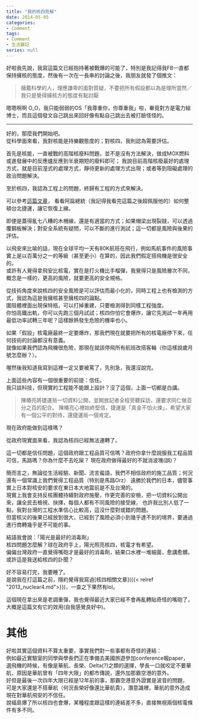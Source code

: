 ```yaml
---
title: "我的核四見解"
date: 2014-05-05
categories:
- Comment
tags:
- Comment
- 生活雜記
series: null
---
```


好啦我先說，我寫這篇文已經抱持著被戰爆的可能了，特別是我記得我FB一直都保持擁核的態度，然後有一次在一長串的討論之後，我朋友就發了個推文：

> 擁戴科學的人，理應謙卑的面對質疑，不要把所有假設都以為是理所當然／我只是覺得擁核方的態度有點討厭  

嗯嗯啊啊 O\_O，我只能弱弱的OS「我尊重你，你尊重我」啦，畢竟對方是電力組博士，而且這個發文自己跳出來回好像有點自己跳出去被打臉怪怪的。  
<!--more-->

---

好的，那麼我們開始吧。  
從科學面來看，我對核能是持樂觀態度的；對核四，我則認為需要評估。  

首先是核能，一直被戰的高階核廢料問題，並不是沒有方法解決，做成MOX燃料或進發展中的反應爐反應到半衰期短的廢料即可；
我說目前高階核廢最好的處理方式，就是目前溼式的處理方式，靜待更新的處理方式出現；或者等到阻礙處理的政治問題解決。  

至於核四，我認為工程上的問題，終歸有工程的方式來解決。  
  
可以參考[這篇文章](http://www.taiwan-panorama.com/tw/show_issue.php?id=199658505076C.TXT&table=0&h1=6YCP6KaW6LKh57aT&h2=5YWs5YWx5bu66Kit)，
看看阿扁總統（我記得我看完這篇之後超佩服他的）如何整頓台北捷運，讓它恢復上線。  

即便是蓋得亂七八糟的木柵線，還是有適當的方式；如果帽梁出現裂鏠，可以透過覆鋼板解決；對安全系統有疑問，可以不斷的進行測試；這一切都是風險與後果的評估。  

以飛安來比喻的話，現在全球平均一天有80K航班在飛行，例如馬航事件的風險事實上是以百萬分之一的等級（甚至更小）在算的，因此我們假定搭飛機是很安全的。  
或許有人覺得拿飛安比核電，實在是打火機比手榴彈，我覺得只是風險層次不同，概念是一樣的，更高的風險，就要更高的安全規格。  

從技術角度來說核四的安全風險是可以評估而最小化的，同時工程上也有檢測的方式，我認為這是我擁核甚至擁核四的論點。  
圍阻體裡面出現保特瓶，可以打掉重建，只要檢測得到同樣工程強度。  
你怕高鐵出軌，你可以先跑三個月試試；核四你怕它會爆炸，讓它先測試一年再用最低功率試轉三年呢？這樣餘熱發生危險的機率也小。  

如果「假設」核電廠最終一定要爆炸，那我們現在就要把所有的核電廠停下來，任何技術的討論都沒有意義。  
就像如果我們認為飛機很危險，那現在就該停飛所有航班改搭客輪（你這樣說歲月號怎麼辦？）。  

喔然後我知道我寫到這裡一定又要被罵了，先別急，我還沒說完。  

上面這些內容有一個很重要的前提：信任。  
我只談科技，但現實的工程能不能跟上設計？沒了這個，上面一切都是白講。  

> 陳椿亮將捷運局一切資料公開，並開放記者全程旁聽採訪，還要求同仁做百分之百的配合。
> 陳椿亮心裡始終堅信，捷運是「真金不怕火煉」，希望大家有一個公平的對待，還捷運局一個肯定。

現在政府能做到這樣嗎？  

從政府現實面來看，我認為核四已經無法運轉了。  

這一切都是信任問題，這個政府跟工程品質可信嗎？政府你拿什麼說服我工程品質可信，馬路嗎？你為什麼不去吃屎？
現在政府做得最好的不就消波塊(誤)？  

簡而言之，無論從生活經驗、新聞、流言蜚語，我們不相信政府的施工品質；何況還有一個常識上我們覺得工程品質（特別是馬路Orz）
遠勝於我們的日本，儘管事實上日本對核安的要求在東日本大地震前是不及台灣的。  
現實上我會支持反核團體持續對政府施壓，作更完善的安檢，把一切資料公開出來，讓全民去檢視、抉擇，每個人都有不同風險的接受線，
也許我比別人低了一點，我對台灣的工程水準信心比較高，這沒什麼對或錯的問題。  
但當核災的後果已經放到很大，已經到了風險必須小到幾乎達不到的境界，要通過進行商轉幾乎是不可能的事。  

結語我會說：「陽光是最好的消毒劑」  
核四問題怎麼解？球在政府手上，陽光照亮核四，核電才有希望。  
偏偏台灣政府一直覺得嘴砲才是最好的消毒劑，結果口水裡一堆細菌，愈講愈髒。  
或許這是我送給核四的訃聞？  

好不容易打完，我要睡了。  
是說我在打這篇之前，隱約覺得我寫過[核四相關文章]({{< relref "2013_nuclear4.md">}})，一查之下果然有lol。  

這個現在拿出來是老調重彈，我也覺得最近大家已經不會再亂轉貼奇怪的嘴砲了，大概是這篇文有它的效用(自我感覺良好中)。  


# 其他

好啦其實這個資料不算太重要，事實我們對一些事都有奇怪的連結：  
例如最近實驗室的同學與學長們正在準備去美國旅遊參加conference報paper，選飛機的時候，有像是華航、長榮、Delta(?)之類的選擇，學長一口就咬定不要華航，原因是華航曾有「四年大限」的都市傳說，還外加那霸空港的意外。  
好但是最後一次四年大限已經是12年前的事，那霸空港意外證實是波音的問題，可是大家還是不搭華航（何況長榮好像還比華航貴），潛意識裡，華航的意外造成現在對華航飛安的不信任。  
說福島爆了所以核四也會爆，某種程度跟這樣的連結差不多，直接無視兩個核電條件有多不同。    

